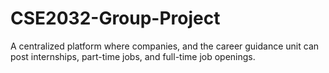 # CSE2032-Group-Project
A centralized platform where companies, and the career guidance unit can post internships, part-time jobs, and full-time job openings.

